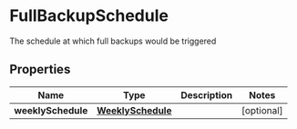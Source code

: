 

# FullBackupSchedule

The schedule at which full backups would be triggered

## Properties

Name | Type | Description | Notes
------------ | ------------- | ------------- | -------------
**weeklySchedule** | [**WeeklySchedule**](WeeklySchedule.md) |  |  [optional]




